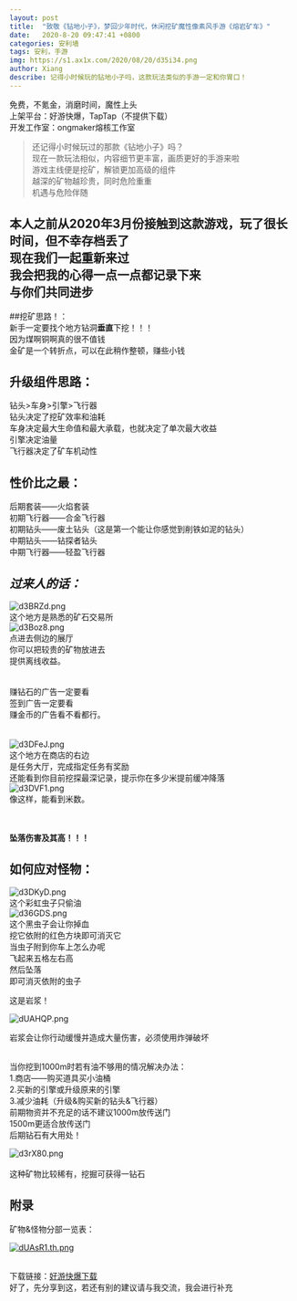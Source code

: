 ```yaml
---
layout: post
title:  "致敬《钻地小子》，梦回少年时代，休闲挖矿魔性像素风手游《熔岩矿车》"
date:   2020-8-20 09:47:41 +0800
categories: 安利墙
tags: 安利，手游
img: https://s1.ax1x.com/2020/08/20/d35i34.png
author: Xiang
describe: 记得小时候玩的钻地小子吗，这款玩法类似的手游一定和你胃口！
---
```


免费，不氪金，消磨时间，魔性上头<br>
上架平台：好游快爆，TapTap（不提供下载）<br>
开发工作室：ongmaker熔核工作室<br>
> 还记得小时候玩过的那款《钻地小子》吗？<br>
现在一款玩法相似，内容细节更丰富，画质更好的手游来啦<br>
游戏主线便是挖矿，解锁更加高级的组件<br>
越深的矿物越珍贵，同时危险重重<br>
机遇与危险伴随<br>

本人之前从2020年3月份接触到这款游戏，玩了很长时间，但不幸存档丢了<br>
现在我们一起重新来过<br>
我会把我的心得一点一点都记录下来<br>
与你们共同进步<br>
------------
##挖矿思路！：<br>
新手一定要找个地方钻洞**垂直**下挖！！！<br>
因为煤啊铜啊真的很不值钱<br>
金矿是一个转折点，可以在此稍作整顿，赚些小钱<br>

## 升级组件思路：<br>
钻头>车身>引擎>飞行器<br>
钻头决定了挖矿效率和油耗<br>
车身决定最大生命值和最大承载，也就决定了单次最大收益<br>
引擎决定油量<br>
飞行器决定了矿车机动性<br>

## 性价比之最：<br>
后期套装——火焰套装<br>
初期飞行器——合金飞行器<br>
初期钻头——废土钻头（这是第一个能让你感觉到削铁如泥的钻头）<br>
中期钻头——钻探者钻头<br>
中期飞行器——轻盈飞行器<br>


## *过来人的话：*<br>
![d3BRZd.png](https://s1.ax1x.com/2020/08/20/d3BRZd.png)<br>
这个地方是熟悉的矿石交易所<br>
![d3Boz8.png](https://s1.ax1x.com/2020/08/20/d3Boz8.png)<br>
点进去侧边的展厅<br>
你可以把较贵的矿物放进去<br>
提供离线收益。<br><br><br>
赚钻石的广告一定要看<br>
签到广告一定要看<br>
赚金币的广告看不看都行。<br><br><br>
![d3DFeJ.png](https://s1.ax1x.com/2020/08/20/d3DFeJ.png)<br>
这个地方在商店的右边<br>
是任务大厅，完成指定任务有奖励<br>
还能看到你目前挖探最深记录，提示你在多少米提前缓冲降落<br>
![d3DVF1.png](https://s1.ax1x.com/2020/08/20/d3DVF1.png)<br>
像这样，能看到米数。<br><br>
<br>

**坠落伤害及其高！！！**

## 如何应对怪物：<br>
![d3DKyD.png](https://s1.ax1x.com/2020/08/20/d3DKyD.png)<br>
这个彩虹虫子只偷油<br>
![d36GDS.png](https://s1.ax1x.com/2020/08/20/d36GDS.png)<br>
这个黑虫子会让你掉血<br>
挖它依附的红色方块即可消灭它<br>
当虫子附到你车上怎么办呢<br>
飞起来五格左右高<br>
然后坠落<br>
即可消灭依附的虫子<br>

这是岩浆！

![dUAHQP.png](https://s1.ax1x.com/2020/08/22/dUAHQP.png)

岩浆会让你行动缓慢并造成大量伤害，必须使用炸弹破坏


<br>当你挖到1000m时若有油不够用的情况解决办法：<br>
1.商店——购买道具买小油桶<br>
2.买新的引擎或升级原来的引擎<br>
3.减少油耗（升级&购买新的钻头&飞行器）<br>
前期物资并不充足的话不建议1000m放传送门<br>
1500m更适合放传送门<br>
后期钻石有大用处！<br>



![d3rX80.png](https://s1.ax1x.com/2020/08/20/d3rX80.png)<br>
<br>这种矿物比较稀有，挖掘可获得一钻石

## 附录
矿物&怪物分部一览表：

[![dUAsR1.th.png](https://s1.ax1x.com/2020/08/22/dUAsR1.th.png)](https://imgchr.com/i/dUAsR1)




<br>下载链接：[好游快爆下载](https://www.3839.com/a/117405.htm "好游快爆下载")
<br>好了，先分享到这，若还有别的建议请与我交流，我会进行补充